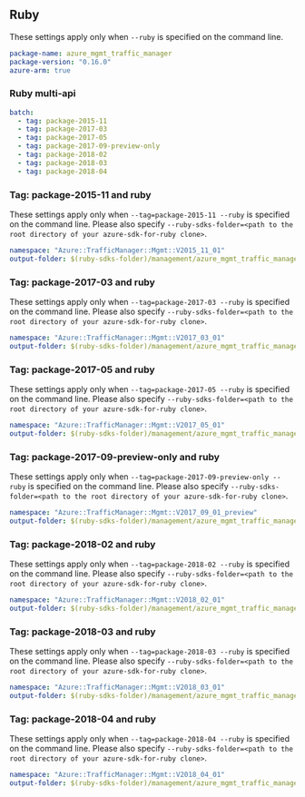 ## Ruby

These settings apply only when `--ruby` is specified on the command line.

``` yaml
package-name: azure_mgmt_traffic_manager
package-version: "0.16.0"
azure-arm: true
```

### Ruby multi-api

``` yaml $(ruby) && $(multiapi)
batch:
  - tag: package-2015-11
  - tag: package-2017-03
  - tag: package-2017-05
  - tag: package-2017-09-preview-only
  - tag: package-2018-02
  - tag: package-2018-03
  - tag: package-2018-04
```

### Tag: package-2015-11 and ruby

These settings apply only when `--tag=package-2015-11 --ruby` is specified on the command line.
Please also specify `--ruby-sdks-folder=<path to the root directory of your azure-sdk-for-ruby clone>`.

``` yaml $(tag) == 'package-2015-11' && $(ruby)
namespace: "Azure::TrafficManager::Mgmt::V2015_11_01"
output-folder: $(ruby-sdks-folder)/management/azure_mgmt_traffic_manager/lib
```

### Tag: package-2017-03 and ruby

These settings apply only when `--tag=package-2017-03 --ruby` is specified on the command line.
Please also specify `--ruby-sdks-folder=<path to the root directory of your azure-sdk-for-ruby clone>`.

``` yaml $(tag) == 'package-2017-03' && $(ruby)
namespace: "Azure::TrafficManager::Mgmt::V2017_03_01"
output-folder: $(ruby-sdks-folder)/management/azure_mgmt_traffic_manager/lib
```

### Tag: package-2017-05 and ruby

These settings apply only when `--tag=package-2017-05 --ruby` is specified on the command line.
Please also specify `--ruby-sdks-folder=<path to the root directory of your azure-sdk-for-ruby clone>`.

``` yaml $(tag) == 'package-2017-05' && $(ruby)
namespace: "Azure::TrafficManager::Mgmt::V2017_05_01"
output-folder: $(ruby-sdks-folder)/management/azure_mgmt_traffic_manager/lib
```

### Tag: package-2017-09-preview-only and ruby

These settings apply only when `--tag=package-2017-09-preview-only --ruby` is specified on the command line.
Please also specify `--ruby-sdks-folder=<path to the root directory of your azure-sdk-for-ruby clone>`.

``` yaml $(tag) == 'package-2017-09-preview-only' && $(ruby)
namespace: "Azure::TrafficManager::Mgmt::V2017_09_01_preview"
output-folder: $(ruby-sdks-folder)/management/azure_mgmt_traffic_manager/lib
```

### Tag: package-2018-02 and ruby

These settings apply only when `--tag=package-2018-02 --ruby` is specified on the command line.
Please also specify `--ruby-sdks-folder=<path to the root directory of your azure-sdk-for-ruby clone>`.

``` yaml $(tag) == 'package-2018-02' && $(ruby)
namespace: "Azure::TrafficManager::Mgmt::V2018_02_01"
output-folder: $(ruby-sdks-folder)/management/azure_mgmt_traffic_manager/lib
```

### Tag: package-2018-03 and ruby

These settings apply only when `--tag=package-2018-03 --ruby` is specified on the command line.
Please also specify `--ruby-sdks-folder=<path to the root directory of your azure-sdk-for-ruby clone>`.

``` yaml $(tag) == 'package-2018-03' && $(ruby)
namespace: "Azure::TrafficManager::Mgmt::V2018_03_01"
output-folder: $(ruby-sdks-folder)/management/azure_mgmt_traffic_manager/lib
```

### Tag: package-2018-04 and ruby

These settings apply only when `--tag=package-2018-04 --ruby` is specified on the command line.
Please also specify `--ruby-sdks-folder=<path to the root directory of your azure-sdk-for-ruby clone>`.

``` yaml $(tag) == 'package-2018-04' && $(ruby)
namespace: "Azure::TrafficManager::Mgmt::V2018_04_01"
output-folder: $(ruby-sdks-folder)/management/azure_mgmt_traffic_manager/lib
```
